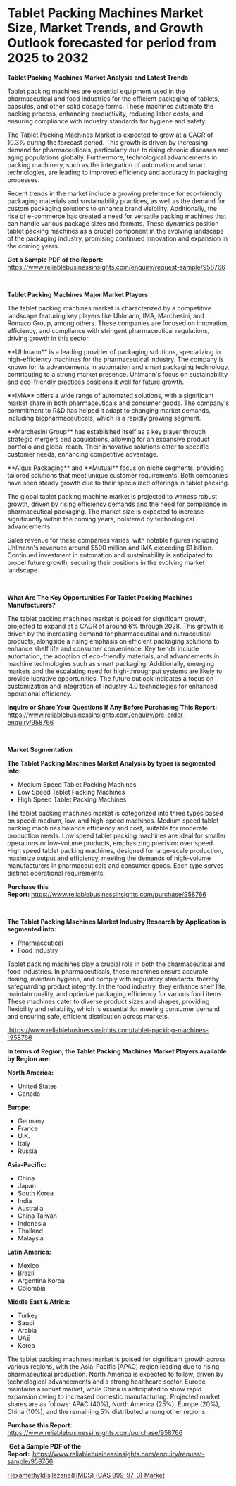 <p><h1>Tablet Packing Machines Market Size, Market Trends, and Growth Outlook forecasted for period from 2025 to 2032</h1></p><p><strong>Tablet Packing Machines Market Analysis and Latest Trends</strong></p>
<p><p>Tablet packing machines are essential equipment used in the pharmaceutical and food industries for the efficient packaging of tablets, capsules, and other solid dosage forms. These machines automate the packing process, enhancing productivity, reducing labor costs, and ensuring compliance with industry standards for hygiene and safety.</p><p>The Tablet Packing Machines Market is expected to grow at a CAGR of 10.3% during the forecast period. This growth is driven by increasing demand for pharmaceuticals, particularly due to rising chronic diseases and aging populations globally. Furthermore, technological advancements in packing machinery, such as the integration of automation and smart technologies, are leading to improved efficiency and accuracy in packaging processes.</p><p>Recent trends in the market include a growing preference for eco-friendly packaging materials and sustainability practices, as well as the demand for custom packaging solutions to enhance brand visibility. Additionally, the rise of e-commerce has created a need for versatile packing machines that can handle various package sizes and formats. These dynamics position tablet packing machines as a crucial component in the evolving landscape of the packaging industry, promising continued innovation and expansion in the coming years.</p></p>
<p><strong>Get a Sample PDF of the Report:&nbsp;</strong> <a href="https://www.reliablebusinessinsights.com/enquiry/request-sample/958766?utm_campaign=3273&utm_medium=2&utm_source=Github&utm_content=ia&utm_term=21032025&utm_id=tablet-packing-machines">https://www.reliablebusinessinsights.com/enquiry/request-sample/958766</a></p>
<p>&nbsp;</p>
<p><strong>Tablet Packing Machines Major Market Players</strong></p>
<p><p>The tablet packing machines market is characterized by a competitive landscape featuring key players like Uhlmann, IMA, Marchesini, and Romaco Group, among others. These companies are focused on innovation, efficiency, and compliance with stringent pharmaceutical regulations, driving growth in this sector.</p><p>**Uhlmann** is a leading provider of packaging solutions, specializing in high-efficiency machines for the pharmaceutical industry. The company is known for its advancements in automation and smart packaging technology, contributing to a strong market presence. Uhlmann's focus on sustainability and eco-friendly practices positions it well for future growth.</p><p>**IMA** offers a wide range of automated solutions, with a significant market share in both pharmaceuticals and consumer goods. The company's commitment to R&D has helped it adapt to changing market demands, including biopharmaceuticals, which is a rapidly growing segment.</p><p>**Marchesini Group** has established itself as a key player through strategic mergers and acquisitions, allowing for an expansive product portfolio and global reach. Their innovative solutions cater to specific customer needs, enhancing competitive advantage.</p><p>**Algus Packaging** and **Mutual** focus on niche segments, providing tailored solutions that meet unique customer requirements. Both companies have seen steady growth due to their specialized offerings in tablet packing.</p><p>The global tablet packing machine market is projected to witness robust growth, driven by rising efficiency demands and the need for compliance in pharmaceutical packaging. The market size is expected to increase significantly within the coming years, bolstered by technological advancements.</p><p>Sales revenue for these companies varies, with notable figures including Uhlmann's revenues around $500 million and IMA exceeding $1 billion. Continued investment in automation and sustainability is anticipated to propel future growth, securing their positions in the evolving market landscape.</p></p>
<p>&nbsp;</p>
<p><strong>What Are The Key Opportunities For Tablet Packing Machines Manufacturers?</strong></p>
<p><p>The tablet packing machines market is poised for significant growth, projected to expand at a CAGR of around 6% through 2028. This growth is driven by the increasing demand for pharmaceutical and nutraceutical products, alongside a rising emphasis on efficient packaging solutions to enhance shelf life and consumer convenience. Key trends include automation, the adoption of eco-friendly materials, and advancements in machine technologies such as smart packaging. Additionally, emerging markets and the escalating need for high-throughput systems are likely to provide lucrative opportunities. The future outlook indicates a focus on customization and integration of Industry 4.0 technologies for enhanced operational efficiency.</p></p>
<p><strong>Inquire or Share Your Questions If Any Before Purchasing This Report:</strong> <a href="https://www.reliablebusinessinsights.com/enquiry/pre-order-enquiry/958766?utm_campaign=3273&utm_medium=2&utm_source=Github&utm_content=ia&utm_term=21032025&utm_id=tablet-packing-machines">https://www.reliablebusinessinsights.com/enquiry/pre-order-enquiry/958766</a></p>
<p>&nbsp;</p>
<p><strong>Market Segmentation</strong></p>
<p><strong>The Tablet Packing Machines Market Analysis by types is segmented into:</strong></p>
<p><ul><li>Medium Speed Tablet Packing Machines</li><li>Low Speed Tablet Packing Machines</li><li>High Speed Tablet Packing Machines</li></ul></p>
<p><p>The tablet packing machines market is categorized into three types based on speed: medium, low, and high-speed machines. Medium speed tablet packing machines balance efficiency and cost, suitable for moderate production needs. Low speed tablet packing machines are ideal for smaller operations or low-volume products, emphasizing precision over speed. High speed tablet packing machines, designed for large-scale production, maximize output and efficiency, meeting the demands of high-volume manufacturers in pharmaceuticals and consumer goods. Each type serves distinct operational requirements.</p></p>
<p><strong>Purchase this Report:&nbsp;</strong><a href="https://www.reliablebusinessinsights.com/purchase/958766?utm_campaign=3273&utm_medium=2&utm_source=Github&utm_content=ia&utm_term=21032025&utm_id=tablet-packing-machines">https://www.reliablebusinessinsights.com/purchase/958766</a></p>
<p>&nbsp;</p>
<p><strong>The Tablet Packing Machines Market Industry Research by Application is segmented into:</strong></p>
<p><ul><li>Pharmaceutical</li><li>Food Industry</li></ul></p>
<p><p>Tablet packing machines play a crucial role in both the pharmaceutical and food industries. In pharmaceuticals, these machines ensure accurate dosing, maintain hygiene, and comply with regulatory standards, thereby safeguarding product integrity. In the food industry, they enhance shelf life, maintain quality, and optimize packaging efficiency for various food items. These machines cater to diverse product sizes and shapes, providing flexibility and reliability, which is essential for meeting consumer demand and ensuring safe, efficient distribution across markets.</p></p>
<p><a href="https://www.reliablebusinessinsights.com/tablet-packing-machines-r958766?utm_campaign=3273&utm_medium=2&utm_source=Github&utm_content=ia&utm_term=21032025&utm_id=tablet-packing-machines">&nbsp;https://www.reliablebusinessinsights.com/tablet-packing-machines-r958766</a></p>
<p><strong>In terms of Region, the Tablet Packing Machines Market Players available by Region are:</strong></p>
<p>
    <p> <strong> North America: </strong>
        <ul>
            <li>United States</li>
            <li>Canada</li>
        </ul>
        </p> 
    <p> <strong> Europe: </strong>
        <ul>
            <li>Germany</li>
            <li>France</li>
            <li>U.K.</li>
            <li>Italy</li>
            <li>Russia</li>
        </ul>
        </p> 
    <p> <strong> Asia-Pacific: </strong>
        <ul>
            <li>China</li>
            <li>Japan</li>
            <li>South Korea</li>
            <li>India</li>
            <li>Australia</li>
            <li>China Taiwan</li>
            <li>Indonesia</li>
            <li>Thailand</li>
            <li>Malaysia</li>
        </ul>
        </p> 
    <p> <strong> Latin America: </strong>
        <ul>
            <li>Mexico</li>
            <li>Brazil</li>
            <li>Argentina Korea</li>
            <li>Colombia</li>
        </ul>
        </p> 
    <p> <strong> Middle East & Africa: </strong>
        <ul>
            <li>Turkey</li>
            <li>Saudi</li>
            <li>Arabia</li>
            <li>UAE</li>
            <li>Korea</li>
        </ul>
    </p>
    </p>
<p><p>The tablet packing machines market is poised for significant growth across various regions, with the Asia-Pacific (APAC) region leading due to rising pharmaceutical production. North America is expected to follow, driven by technological advancements and a strong healthcare sector. Europe maintains a robust market, while China is anticipated to show rapid expansion owing to increased domestic manufacturing. Projected market shares are as follows: APAC (40%), North America (25%), Europe (20%), China (10%), and the remaining 5% distributed among other regions.</p></p>
<p><strong>Purchase this Report: </strong><a href="https://www.reliablebusinessinsights.com/purchase/958766?utm_campaign=3273&utm_medium=2&utm_source=Github&utm_content=ia&utm_term=21032025&utm_id=tablet-packing-machines">https://www.reliablebusinessinsights.com/purchase/958766</a></p>
<p>&nbsp;<strong>Get a Sample PDF of the Report:&nbsp;&nbsp;</strong><a href="https://www.reliablebusinessinsights.com/enquiry/request-sample/958766?utm_campaign=3273&utm_medium=2&utm_source=Github&utm_content=ia&utm_term=21032025&utm_id=tablet-packing-machines">https://www.reliablebusinessinsights.com/enquiry/request-sample/958766</a></p>
<p><strong></strong></p>
<p><p><a href="https://github.com/fraryatena85/Market-Research-Report-List-1/blob/main/hexamethyldisilazanehmds-cas-999-97-3-market.md?utm_campaign=3273&utm_medium=2&utm_source=Github&utm_content=ia&utm_term=21032025&utm_id=tablet-packing-machines">Hexamethyldisilazane(HMDS) (CAS 999-97-3) Market</a></p></p>